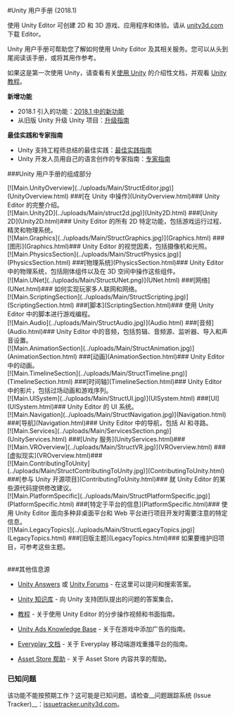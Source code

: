 #Unity 用户手册 (2018.1)

使用 Unity Editor 可创建 2D 和 3D 游戏、应用程序和体验。请从 [unity3d.com](https://unity3d.com/unity) 下载 Editor。

Unity 用户手册可帮助您了解如何使用 Unity Editor 及其相关服务。您可以从头到尾阅读该手册，或将其用作参考。

如果这是第一次使用 Unity，请查看有关[使用 Unity](UnityOverview.html) 的介绍性文档，并观看 [Unity 教程](https://unity3d.com/learn/tutorials)。


<div class="frontpage-topsection"> 

**新增功能**

* 2018.1 引入的功能：[2018.1 中的新功能](WhatsNew20181.html)
* 从旧版 Unity 升级 Unity 项目：[升级指南](UpgradeGuides.html)

</div> 

<div class="frontpage-topsection"> 

**最佳实践和专家指南**

* Unity 支持工程师总结的最佳实践：[最佳实践指南](BestPracticeGuides.html)
* Unity 开发人员用自己的语言创作的专家指南：[专家指南](ExpertGuides.html)


</div> 

<div class="clear"></div> 


<div class="frontpage-divider"></div> 

###Unity 用户手册的组成部分

<div class="frontpage-section">
[![Main.UnityOverview](../uploads/Main/StructEditor.jpg)](UnityOverview.html)
###[在 Unity 中操作](UnityOverview.html)###
Unity Editor 的完整介绍。

</div> 

<div class="frontpage-section">
[![Main.Unity2D](../uploads/Main/struct2d.jpg)](Unity2D.html)
###[Unity 2D](Unity2D.html)###
Unity Editor 的所有 2D 特定功能，包括游戏运行过程、精灵和物理系统。

</div>
<div class="frontpage-section">
[![Main.Graphics](../uploads/Main/StructGraphics.jpg)](Graphics.html)
###[图形](Graphics.html)###
Unity Editor 的视觉因素，包括摄像机和光照。

</div> 

<div class="frontpage-section">
[![Main.PhysicsSection](../uploads/Main/StructPhysics.jpg)](PhysicsSection.html)
###[物理系统](PhysicsSection.html)###
Unity Editor 中的物理系统，包括刚体组件以及在 3D 空间中操作这些组件。

</div> 
  
<div class="frontpage-section">
[![Main.UNet](../uploads/Main/StructUNet.png)](UNet.html)
###[网络](UNet.html)###
如何实现玩家多人联网和网络。

</div> 

<div class="frontpage-section">
[![Main.ScriptingSection](../uploads/Main/StructScripting.jpg)](ScriptingSection.html)
###[脚本](ScriptingSection.html)###
使用 Unity Editor 中的脚本进行游戏编程。

</div> 

<div class="frontpage-section">
[![Main.Audio](../uploads/Main/StructAudio.jpg)](Audio.html)
###[音频](Audio.html)###
Unity Editor 中的音频，包括剪辑、音频源、监听器、导入和声音设置。

</div> 

<div class="frontpage-section">
[![Main.AnimationSection](../uploads/Main/StructAnimation.jpg)](AnimationSection.html)
###[动画](AnimationSection.html)###
Unity Editor 中的动画。

</div> 

<div class="frontpage-section">
[![Main.TimelineSection](../uploads/Main/StructTimeline.png)](TimelineSection.html)
###[时间轴](TimelineSection.html)###
Unity Editor 中的影片，包括过场动画和游戏序列。

</div> 


<div class="frontpage-section">
[![Main.UISystem](../uploads/Main/StructUI.jpg)](UISystem.html)
###[UI](UISystem.html)###
Unity Editor 的 UI 系统。

</div> 

<div class="frontpage-section">
[![Main.Navigation](../uploads/Main/StructNavigation.jpg)](Navigation.html)
###[导航](Navigation.html)###
Unity Editor 中的导航，包括 AI 和寻路。

</div> 


<div class="frontpage-section">
[![Main.Services](../uploads/Main/ServicesSection.png)](UnityServices.html)
###[Unity 服务](UnityServices.html)###

</div> 

<div class="frontpage-section">
[![Main.VROverview](../uploads/Main/StructVR.jpg)](VROverview.html)
###[虚拟现实](VROverview.html)###

</div> 


<div class="frontpage-section">
[![Main.ContributingToUnity](../uploads/Main/StructContributingToUnity.jpg)](ContributingToUnity.html)
###[参与 Unity 开源项目](ContributingToUnity.html)###
就 Unity Editor 的某些源代码提供修改建议。

</div> 

<div class="frontpage-section">
[![Main.PlatformSpecific](../uploads/Main/StructPlatformSpecific.jpg)](PlatformSpecific.html)
###[特定于平台的信息](PlatformSpecific.html)###
使用 Unity Editor 面向多种非桌面平台和 Web 平台进行项目开发时需要注意的特定信息。

</div> 

<div class="frontpage-section">
[![Main.LegacyTopics](../uploads/Main/StructLegacyTopics.jpg)](LegacyTopics.html)
###[旧版主题](LegacyTopics.html)###
如果要维护旧项目，可参考这些主题。
</div>

<div class="clear"></div>
<br/>

###其他信息源

* [Unity Answers](https://answers.unity3d.com/) 或 [Unity Forums](https://forum.unity3d.com/) - 在这里可以提问和搜索答案。

* [Unity 知识库](https://support.unity3d.com) - 向 Unity 支持团队提出的问题的答案集合。

* [教程](https://unity3d.com/learn/tutorials) - 关于使用 Unity Editor 的分步操作视频和书面指南。

* [Unity Ads Knowledge Base](https://unityads.unity3d.com/help/index) - 关于在游戏中添加广告的指南。

* [Everyplay 文档](https://developers.everyplay.com/documentation) - 关于 Everyplay 移动端游戏重播平台的指南。

* [Asset Store 帮助](https://unity3d.com/asset-store/help) - 关于 Asset Store 内容共享的帮助。


### 已知问题
该功能不能按预期工作？这可能是已知问题。请检查__问题跟踪系统 (Issue Tracker)__：[issuetracker.unity3d.com](https://issuetracker.unity3d.com)。

